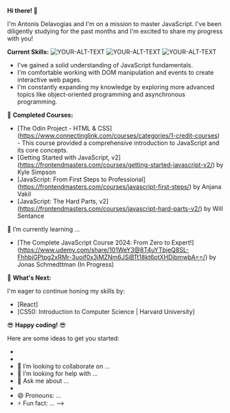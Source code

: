 **Hi there! 👋**

I'm Antonis Delavogias and I'm on a mission to master JavaScript. I've been diligently studying for the past months and I'm excited to share my progress with you! 

**Current Skills:**
<picture>
 <source media="(prefers-color-scheme: dark)" srcset="https://cdn.iconscout.com/icon/free/png-512/free-html5-41-1175209.png?f=webp&w=256">
 <source media="(prefers-color-scheme: light)" srcset="https://cdn.iconscout.com/icon/free/png-512/free-html5-42-1175210.png?f=webp&w=256">
 <img alt="YOUR-ALT-TEXT" src="https://cdn.iconscout.com/icon/free/png-512/free-html5-42-1175210.png?f=webp&w=256">
</picture>
<picture>
 <source media="(prefers-color-scheme: dark)" srcset="https://cdn.iconscout.com/icon/free/png-512/free-css-37-226088.png?f=webp&w=256">
 <source media="(prefers-color-scheme: light)" srcset="https://cdn.iconscout.com/icon/free/png-512/free-css-37-226088.png?f=webp&w=256">
 <img alt="YOUR-ALT-TEXT" src="https://cdn.iconscout.com/icon/free/png-512/free-css-37-226088.png?f=webp&w=256">
</picture>
<picture>
 <source media="(prefers-color-scheme: dark)" srcset="https://cdn.iconscout.com/icon/free/png-512/free-javascript-2038874-1720087.png?f=webp&w=256">
 <source media="(prefers-color-scheme: light)" srcset="https://cdn.iconscout.com/icon/free/png-512/free-javascript-2038874-1720087.png?f=webp&w=256">
 <img alt="YOUR-ALT-TEXT" src="https://cdn.iconscout.com/icon/free/png-512/free-javascript-2038874-1720087.png?f=webp&w=256">
</picture>

* I've gained a solid understanding of JavaScript fundamentals. 
* I'm comfortable working with DOM manipulation and events to create interactive web pages. 
* I'm constantly expanding my knowledge by exploring more advanced topics like object-oriented programming and asynchronous programming.  

🚀 **Completed Courses:** 

* [The Odin Project - HTML & CSS] (https://www.connectinglink.com/courses/categories/1-credit-courses) - This course provided a comprehensive introduction to JavaScript and its core concepts.
* [Getting Started with JavaScript, v2] (https://frontendmasters.com/courses/getting-started-javascript-v2/) by Kyle Simpson
* [JavaScript: From First Steps to Professional] (https://frontendmasters.com/courses/javascript-first-steps/) by Anjana Vakil
* [JavaScript: The Hard Parts, v2] (https://frontendmasters.com/courses/javascript-hard-parts-v2/) by Will Sentance

🌱 I’m currently learning ...
* [The Complete JavaScript Course 2024: From Zero to Expert!] (https://www.udemy.com/share/101WeY3@8T4uYTbjeQ8SL-FhhbjGPtpg2xRMr-3uoif0x3jMZNm6JSiBTt18kt6ptXHDibmwbA==/) by Jonas Schmedttman (In Progress)

🙏 **What's Next:**

I'm eager to continue honing my skills by:

* [React]
* [CS50: Introduction to Computer Science | Harvard University]

😎 **Happy coding!** 😎





Here are some ideas to get you started:

- 
- 
- 👯 I’m looking to collaborate on ...
- 🤔 I’m looking for help with ...
- 💬 Ask me about ...
- 
- 😄 Pronouns: ...
- ⚡ Fun fact: ...
-->

